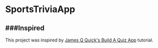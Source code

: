 # SportsTriviaApp

###Inspired
---
This project was inspired by [James Q Quick's Build A Quiz App](https://github.com/jamesqquick/Build-A-Quiz-App-With-HTML-CSS-and-JavaScript) tutorial.
